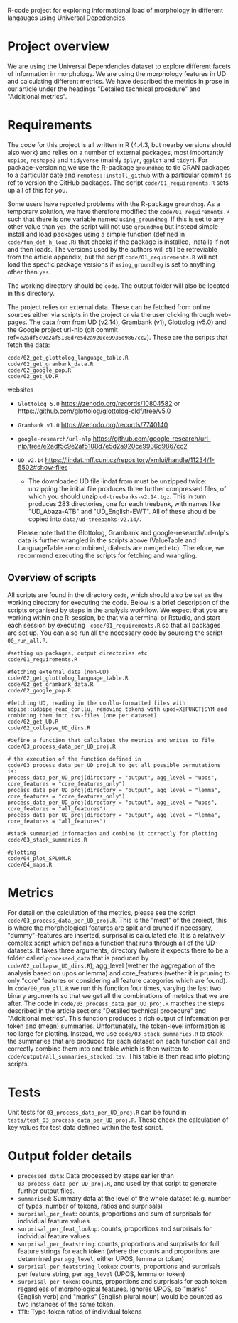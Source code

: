 R-code project for exploring informational load of morphology in different langauges using Universal Depedencies.

# Project overview
 We are using the Universal Dependencies dataset to explore different facets of information in morphology. We are using the morphology features in UD and calculating different metrics. We have described the metrics in prose in our article under the headings "Detailed technical procedure" and "Additional metrics".

# Requirements
The code for this project is all written in R (4.4.3, but nearby versions should also work) and relies on a number of external packages, most importantly `udpipe`, `reshape2` and `tidyverse` (mainly `dplyr`, `ggplot` and `tidyr`). For package-versioning,we use the R-package `groundhog` to tie CRAN packages to a particular date and `remotes::install_github` with a particular commit as ref to version the GitHub packages. The script `code/01_requirements.R` sets up all of this for you. 

Some users have reported problems with the R-package `groundhog`. As a temporary solution, we have therefore modified the `code/01_requirements.R` such that there is one variable named `using_groundhog`. If this is set to any other value than `yes`, the script will not use `groundhog` but instead simple install and load packages using a simple function (defined in `code/fun_def_h_load.R`) that checks if the package is installed, installs if not and then loads. The versions used by the authors will still be retreviable from the article appendix, but the script `code/01_requirements.R` will not load the specfic package versions if `using_groundhog` is set to anything other than `yes`.

The working directory should be `code`. The output folder will also be located in this directory.

The project relies on external data. These can be fetched from online sources either via scripts in the project or via the user clicking through web-pages. The data from from UD (v2.14), Grambank (v1), Glottolog (v5.0) and the Google project url-nlp (git commit ref=`e2adf5c9e2af5108d7e5d2a920ce9936d9867cc2`). These are the scripts that fetch the data:

 ```
 code/02_get_glottolog_language_table.R
 code/02_get_grambank_data.R
 code/02_google_pop.R
 code/02_get_UD.R
 ```
 
 websites
 * `Glottolog 5.0` https://zenodo.org/records/10804582 or https://github.com/glottolog/glottolog-cldf/tree/v5.0
 * `Grambank v1.0` https://zenodo.org/records/7740140
 * `google-research/url-nlp` https://github.com/google-research/url-nlp/tree/e2adf5c9e2af5108d7e5d2a920ce9936d9867cc2
 * `UD v2.14` https://lindat.mff.cuni.cz/repository/xmlui/handle/11234/1-5502#show-files
    - The downloaded UD file lindat from  must be unzipped twice: unzipping the initial file produces three further compressed files, of which you should unzip `ud-treebanks-v2.14.tgz`. This in turn produces 283 directories, one for each treebank, with names like "UD_Abaza-ATB" and "UD_English-EWT". All of these should be copied into `data/ud-treebanks-v2.14/`.
    
    Please note that the Glottolog, Grambank and google-research/url-nlp's data is further wrangled in the scripts above (ValueTable and LanguageTable are combined, dialects are merged etc). Therefore, we recommend executing the scripts for fetching and wrangling.
 
## Overview of scripts
All scripts are found in the directory `code`, which should also be set as the working directory for executing the code. Below is a brief description of the scripts organised by steps in the analysis workflow. We expect that you are working within one R-session, be that via a terminal or Rstudio, and start each session by executing ` code/01_requirements.R` so that all packages are set up. You can also run all the necessary code by sourcing the script `00_run_all.R`.

 ```
 #setting up packages, output directories etc
 code/01_requirements.R
 ```
 ```
 #fetching external data (non-UD)
 code/02_get_glottolog_language_table.R
 code/02_get_grambank_data.R
 code/02_google_pop.R
 ```

 ```
 #fetching UD, reading in the conllu-formatted files with udpipe::udpipe_read_conllu, removing tokens with upos=X|PUNCT|SYM and combining them into tsv-files (one per dataset)
 code/02_get_UD.R
 code/02_collapse_UD_dirs.R
 ```
 ```
 #define a function that calculates the metrics and writes to file
 code/03_process_data_per_UD_proj.R

# the execution of the function defined in code/03_process_data_per_UD_proj.R to get all possible permutations is:
process_data_per_UD_proj(directory = "output", agg_level = "upos", core_features = "core_features_only")
process_data_per_UD_proj(directory = "output", agg_level = "lemma", core_features = "core_features_only")
process_data_per_UD_proj(directory = "output", agg_level = "upos", core_features = "all_features")
process_data_per_UD_proj(directory = "output", agg_level = "lemma", core_features = "all_features")
 ```

 ```
 #stack summaried information and combine it correctly for plotting
 code/03_stack_summaries.R
 ```

 ```
 #plotting
 code/04_plot_SPLOM.R
 code/04_maps.R
 ```

# Metrics
For detail on the calculation of the metrics, please see the script `code/03_process_data_per_UD_proj.R`. This is the "meat" of the project, this is where the morphological features are split and pruned if necessary, "dummy"-features are inserted, surprisal is calculated etc. It is a relatively complex script which defines a function that runs through all of the UD-datasets. It takes three arguments, directory (where it expects there to be a folder called `processed_data` that is produced by `code/02_collapse_UD_dirs.R`), agg_level (wether the aggregation of the analysis based on upos or lemma) and core_features (wether it is pruning to only "core" features or considering all feature categories which are found). In `code/00_run_all.R` we run this function four times, varying the last two binary arguments so that we get all the combinations of metrics that we are after. The code in  `code/03_process_data_per_UD_proj.R` matches the steps described in the article sections "Detailed technical procedure" and "Additional metrics". This function produces a rich output of information per token and (mean) summaries. Unfortunately, the token-level information is too large for plotting. Instead, we use `code/03_stack_summaries.R` to stack the summaries that are produced for each dataset on each function call and correctly combine them into one table which is then written to `code/output/all_summaries_stacked.tsv`. This table is then read into plotting scripts.

# Tests
 Unit tests for `03_process_data_per_UD_proj.R` can be found in `tests/test_03_process_data_per_UD_proj.R`.
 These check the calculation of key values for test data defined within the test script.


# Output folder details

+ `processed_data`: Data processed by steps earlier than `03_process_data_per_UD_proj.R`, and used by that script to generate further output files.
+ `summarised`: Summary data at the level of the whole dataset (e.g. number of types, number of tokens, ratios and surprisals)
+ `surprisal_per_feat`: counts, proportions and sum of surprisals for individual feature values
+ `surprisal_per_feat_lookup`: counts, proportions and surprisals for individual feature values
+ `surprisal_per_featstring`: counts, proportions and surprisals for full feature strings for each token (where the counts and proportions are determined per `agg_level`, either UPOS, lemma or token)
+ `surprisal_per_featstring_lookup`: counts, proportions and surprisals per feature string, per `agg_level` (UPOS, lemma or token)
+ `surprisal_per_token`: counts, proportions and surprisals for each token regardless of morphological features. Ignores UPOS, so "marks" (English verb) and "marks" (English plural noun) would be counted as two instances of the same token.
+ `TTR`: Type-token ratios of individual tokens